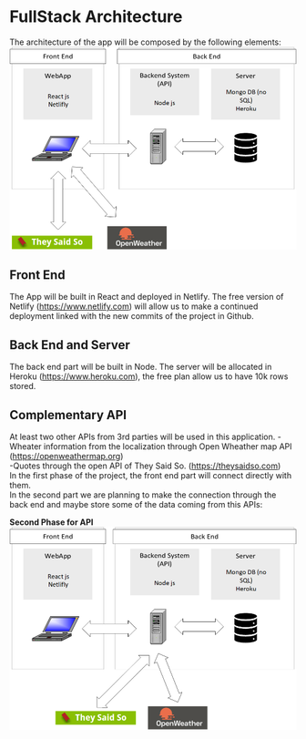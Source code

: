 # FullStack Architecture

The architecture of the app will be composed by the following elements:
![architecture](./images/graph-architecture.png)

## Front End

The App will be built in React and deployed in Netlify. 
The free version of Netlify (https://www.netlify.com) will allow us to make a continued deployment linked with the new commits of the project in Github.

## Back End and Server

The back end part will be built in Node. The server will be allocated in Heroku (https://www.heroku.com), the free plan allow us to have 10k rows stored.

## Complementary API

At least two other APIs from 3rd parties will be used in this application.
-Wheater information from the localization through Open Wheather map API (https://openweathermap.org)  
-Quotes through the open API of They Said So. (https://theysaidso.com)  
In the first phase of the project, the front end part will connect directly with them.  
In the second part we are planning to make the connection through the back end and maybe store some of the data coming from this APIs:


**Second Phase for API**
![architecture2](./images/graph-architecture-v.2.png)

